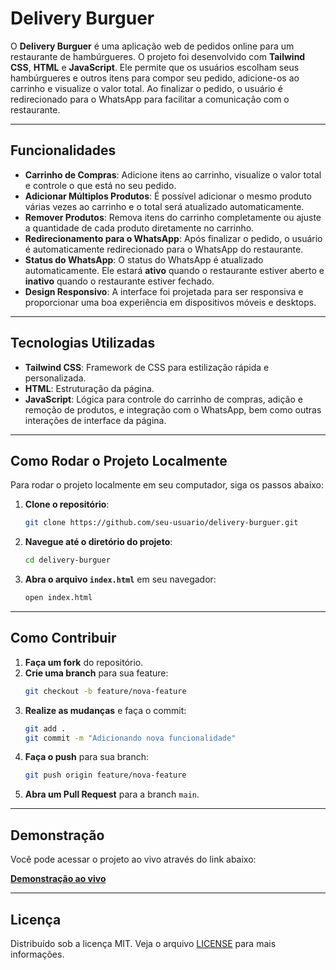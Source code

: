 # Delivery Burguer

O **Delivery Burguer** é uma aplicação web de pedidos online para um restaurante de hambúrgueres. O projeto foi desenvolvido com **Tailwind CSS**, **HTML** e **JavaScript**. Ele permite que os usuários escolham seus hambúrgueres e outros itens para compor seu pedido, adicione-os ao carrinho e visualize o valor total. Ao finalizar o pedido, o usuário é redirecionado para o WhatsApp para facilitar a comunicação com o restaurante.

---

## Funcionalidades

- **Carrinho de Compras**: Adicione itens ao carrinho, visualize o valor total e controle o que está no seu pedido.
- **Adicionar Múltiplos Produtos**: É possível adicionar o mesmo produto várias vezes ao carrinho e o total será atualizado automaticamente.
- **Remover Produtos**: Remova itens do carrinho completamente ou ajuste a quantidade de cada produto diretamente no carrinho.
- **Redirecionamento para o WhatsApp**: Após finalizar o pedido, o usuário é automaticamente redirecionado para o WhatsApp do restaurante.
- **Status do WhatsApp**: O status do WhatsApp é atualizado automaticamente. Ele estará **ativo** quando o restaurante estiver aberto e **inativo** quando o restaurante estiver fechado.
- **Design Responsivo**: A interface foi projetada para ser responsiva e proporcionar uma boa experiência em dispositivos móveis e desktops.

---

## Tecnologias Utilizadas

- **Tailwind CSS**: Framework de CSS para estilização rápida e personalizada.
- **HTML**: Estruturação da página.
- **JavaScript**: Lógica para controle do carrinho de compras, adição e remoção de produtos, e integração com o WhatsApp, bem como outras interações de interface da página.

---

## Como Rodar o Projeto Localmente

Para rodar o projeto localmente em seu computador, siga os passos abaixo:

1. **Clone o repositório**:
    ```bash
    git clone https://github.com/seu-usuario/delivery-burguer.git
    ```

2. **Navegue até o diretório do projeto**:
    ```bash
    cd delivery-burguer
    ```

3. **Abra o arquivo `index.html`** em seu navegador:
    ```bash
    open index.html
    ```

---

## Como Contribuir

1. **Faça um fork** do repositório.
2. **Crie uma branch** para sua feature:
    ```bash
    git checkout -b feature/nova-feature
    ```
3. **Realize as mudanças** e faça o commit:
    ```bash
    git add .
    git commit -m "Adicionando nova funcionalidade"
    ```
4. **Faça o push** para sua branch:
    ```bash
    git push origin feature/nova-feature
    ```
5. **Abra um Pull Request** para a branch `main`.

---

## Demonstração

Você pode acessar o projeto ao vivo através do link abaixo:

[**Demonstração ao vivo**](https://projeto-delivery-pi.vercel.app/)

---

## Licença

Distribuído sob a licença MIT. Veja o arquivo [LICENSE](LICENSE) para mais informações.
